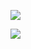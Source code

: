 ![](https://i.ibb.co/YBDtWCZ/Screenshot-272.png)

![](https://i.ibb.co/30cdNfQ/Screenshot-271.png)

